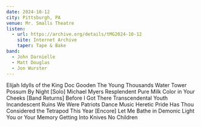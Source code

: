 ```yaml
---
date: 2024-10-12
city: Pittsburgh, PA
venue: Mr. Smalls Theatre
listen:
  - url: https://archive.org/details/tMG2024-10-12
    site: Internet Archive
    taper: Tape & Bake
band:
  - John Darnielle
  - Matt Douglas
  - Jon Wurster
---
```

Elijah
Idylls of the King
Doc Gooden
The Young Thousands
Water Tower
Possum By Night
[Solo]
Michael Myers Resplendent
Pure Milk
Color in Your Cheeks
[Band Returns]
Before I Got There
Transcendental Youth
Incandescent Ruins
We Were Patriots
Dance Music
Heretic Pride
Has Thou Considered the Tetrapod
This Year
[Encore]
Let Me Bathe in Demonic Light
You or Your Memory
Getting Into Knives
No Children

